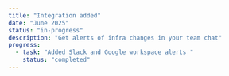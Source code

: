 ```yaml
---
title: "Integration added"
date: "June 2025"
status: "in-progress"
description: "Get alerts of infra changes in your team chat"
progress:
  - task: "Added Slack and Google workspace alerts "
    status: "completed"
---
```


